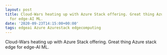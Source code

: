 ```yaml
---
layout: post
title: Cloud-Wars heating up with Azure Stack offering. Great thing Azure stack edge
  for edge-AI ML.
date: '2020-09-23T14:15:00+00:00'
tags: edgeai Azure Azurestack edgecomputing
---
```

Cloud-Wars heating up with Azure Stack offering. Great thing Azure stack edge for edge-AI ML.
